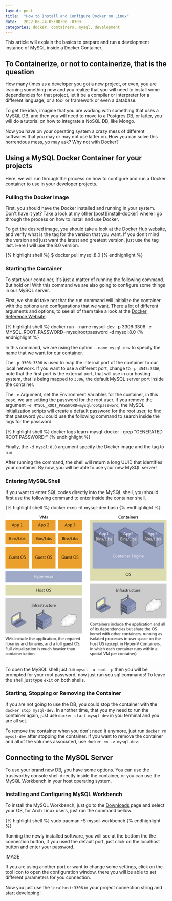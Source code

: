 ```yaml
---
layout: post
title:  "How to Install and Configure Docker on Linux"
date:   2022-06-24 05:00:00 -0300
categories: docker, containers, mysql, development
---
```

This article will explain the basics to prepare and run a development instance of MySQL inside a Docker Container. 

## To Containerize, or not to containerize, that is the question

How many times as a developer you got a new project, or even, you are learning something new and you realize that you will need to install some dependencies for that project, let it be a compiler or interpreter for a different language, or a tool or framework or even a database.

To get the idea, imagine that you are working with something that uses a MySQL DB, and then you will need to move to a Postgres DB, or latter, you will do a tutorial on how to integrate a NoSQL DB, like Mongo.

Now you have on your operating system a crazy mess of different softwares that you may or may not use latter on. How you can solve this horrendous mess, yo may ask? Why not with Docker?

## Using a MySQL Docker Container for your projects

Here, we will run through the process on how to configure and run a Docker container to use in your developer projects.

### Pulling the Docker Image

First, you should have the Docker installed and running in your system. Don't have it yet? Take a look at my other [post][install-docker] where I go through the process on how to install and use Docker.

To get the desired image, you should take a look at the [Docker Hub][mysql] website, and verify what is the tag for the version that you want. If you don't mind the version and just want the latest and greatest version, just use the tag last. Here I will use the 8.0 version.

{% highlight shell %}
$ docker pull mysql:8.0
{% endhighlight %}

### Starting the Container

To start your container, it's just a matter of running the following command. But hold on! With this command we are also going to configure some things in our MySQL server.

First, we should take not that the run command will initialize the container with the options and configurations that we want. There a lot of different arguments and options, to see all of them take a look at the [Docker Reference Website][docker-refference].

{% highlight shell %}
docker run --name mysql-dev -p 3306:3306 -e MYSQL_ROOT_PASSWORD=mysqlrootpassword -d mysql:8.0
{% endhighlight %}

In this command, we are using the option `--name mysql-dev` to specify the name that we want for our container. 

The `-p 3306:3306` is used to map the internal port of the container to our local network. If you want to use a different port, change to `-p 4545:3306`, note that the first port is the external port, that will use in our hosting system, that is being mapped to `3306`, the default MySQL server port inside the container.

The `-e` Argument, set the Environment Variables for the container, in this case, we are setting the password for the root user. If you remove the argument `-e MYSQL_ROOT_PASSWORD=mysqlrootpassword`, the MySQL initialization scripts will create a default password for the root user, to find that password you could use the following command to search inside the logs for the password.

{% highlight shell %}
docker logs learn-mysql-docker | grep &quot;GENERATED ROOT PASSWORD:&quot;
{% endhighlight %}

Finally, the `-d mysql:8.0` argument specify the Docker image and the tag to run. 

After running the command, the shell will return a long UUID that identifies your container. By now, you will be able to use your new MySQL server!

### Entering MySQL Shell

If you want to enter SQL codes directly into the MySQL shell, you should first use the following command to enter inside the container shell.

{% highlight shell %}
docker exec -it mysql-dev bash
{% endhighlight %}

![MySQL Shell](/images/posts/2022-06-01/dockervscontainer.png)

To open the MySQL shell just run `mysql -u root -p` then you will be prompted for your root password, now just run you sql commands! To leave the shell just type `exit` on both shells.

### Starting, Stopping or Removing the Container

If you are not going to use the DB, you could stop the container with the `docker stop mysql-dev`. In another time, that you my need to run the container again, just use `docker start mysql-dev` in you terminal and you are all set.

To remove the container when you don't need it anymore, just run `docker rm mysql-dev` after stopping the container. If you want to remove the container and all of the volumes associated, use `docker rm -v mysql-dev`.

## Connecting to the MySQL Server

To use your brand new DB, you have some options. You can use the trustworthy console shell directly inside the container, or you can use the MySQL Workbench in your host operating system.

### Installing and Configuring MySQL Workbench

To install the MySQL Workbench, just go to the [Downloads][wb] page and select your OS, for Arch Linux users, just run the command bellow.

{% highlight shell %}
sudo pacman -S mysql-workbench
{% endhighlight %}

Running the newly installed software, you will see at the bottom the the connection button, if you used the default port, just click on the localhost button and enter your password.

IMAGE

If you are using another port or want to change some settings, click on the tool icon to open the configuration window, there you will be able to set different parameters for you connection.

Now you just use the `localhost:3306` in your project connection string and start developing!

[docker]: https://www.docker.com/
[docker-refference]: https://docs.docker.com/engine/reference/run/
[mysql]: https://hub.docker.com/_/mysql?tab=tags
[wb]: https://dev.mysql.com/downloads/workbench/